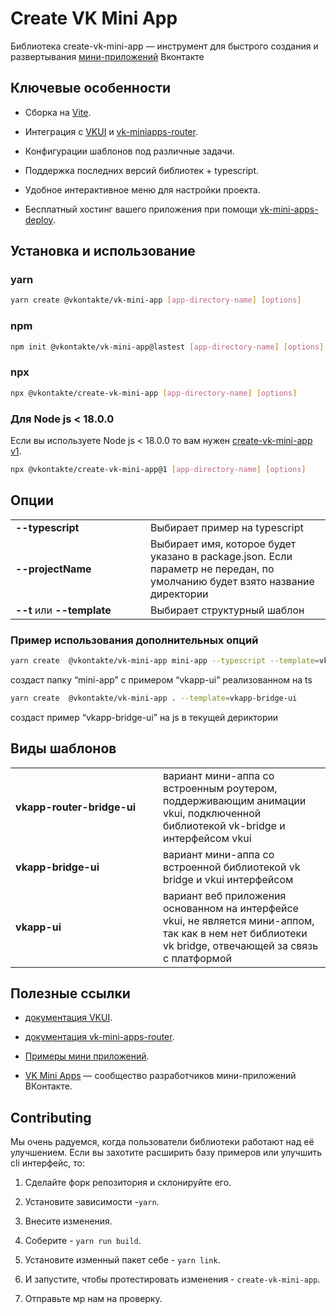 # Create VK Mini App

Библиотека create-vk-mini-app — инструмент для быстрого создания и развертывания [мини-приложений](https://dev.vk.com/mini-apps/overview) Вконтакте

## Ключевые особенности

- Cборка на [Vite](https://vitejs.dev/guide/).

- Интеграция с [VKUI](https://github.com/VKCOM/VKUI) и [vk-miniapps-router](https://github.com/VKCOM/vk-mini-apps-router).

- Конфигурации шаблонов под различные задачи.

- Поддержка последних версий библиотек + typescript.

- Удобное интерактивное меню для настройки проекта.

- Бесплатный хостинг вашего приложения при помощи [vk-mini-apps-deploy](https://dev.vk.com/ru/mini-apps/development/hosting).

## Установка и использование

### yarn

```bash
yarn create @vkontakte/vk-mini-app [app-directory-name] [options]
```

### npm

```bash
npm init @vkontakte/vk-mini-app@lastest [app-directory-name] [options]
```

### npx

```bash
npx @vkontakte/create-vk-mini-app [app-directory-name] [options]
```

### Для Node js < 18.0.0

Если вы используете Node js < 18.0.0 то вам нужен [create-vk-mini-app v1](README_v1.md).

```bash
npx @vkontakte/create-vk-mini-app@1 [app-directory-name] [options]
```

## Опции

<table>
  <tr>
    <td width="200px"><strong>--typescript</strong></td>
    <td>Выбирает пример на typescript</td>
  </tr>
  <tr>
    <td><strong>--projectName</strong></td>
    <td>Выбирает имя, которое будет указано в package.json. Если параметр не передан, по умолчанию будет взято название директории</td>
  </tr>
  <tr>
    <td><strong>--t</strong> или <strong>--template</strong></td>
    <td>Выбирает структурный шаблон</td>
  </tr>
</table>

### Пример использования дополнительных опций

```bash
yarn create  @vkontakte/vk-mini-app mini-app --typescript --template=vkapp-router-bridge-ui
```

создаст папку “mini-app” c примером “vkapp-ui” реализованном на ts

```bash
yarn create  @vkontakte/vk-mini-app . --template=vkapp-bridge-ui
```

создаст пример “vkapp-bridge-ui” на js в текущей дериктории

## Виды шаблонов

<table>
  <tr>
    <td width="220px"><strong>vkapp-router-bridge-ui</strong></td>
    <td>вариант мини-аппа со встроенным роутером, поддерживающим анимации vkui, подключенной библиотекой vk-bridge и интерфейсом vkui</td>
  </tr>
  <tr>
    <td><strong>vkapp-bridge-ui</strong></td>
    <td>вариант мини-аппа со встроенной библиотекой vk bridge и vkui интерфейсом</td>
  </tr>
  <tr>
    <td><strong>vkapp-ui</td>
    <td>вариант веб приложения основанном на интерфейсе vkui, не является мини-аппом, так как в нем нет библиотеки vk bridge, отвечающей за связь с платформой</td>
  </tr>
</table>

## Полезные ссылки

- [документация VKUI](https://vkcom.github.io/VKUI/).

- [документация vk-mini-apps-router](https://dev.vk.com/libraries/router).

- [Примеры мини приложений](https://dev.vk.com/ru/mini-apps/examples/shop).

- [VK Mini Apps](https://vk.com/vkappsdev) — сообщество разработчиков мини-приложений ВКонтакте.

## Contributing

Мы очень радуемся, когда пользователи библиотеки работают над её улучшением. Если вы захотите расширить базу примеров или улучшить cli интерфейс, то:

1. Сделайте форк репозитория и склонируйте его.

2. Установите зависимости -`yarn`.

3. Внесите изменения.

4. Соберите - `yarn run build`.

5. Установите изменный пакет себе - `yarn link`.

6. И запустите, чтобы протестировать изменения - `create-vk-mini-app`.

7. Отправьте мр нам на проверку.
